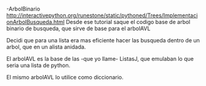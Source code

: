 -ArbolBinario
http://interactivepython.org/runestone/static/pythoned/Trees/ImplementacionArbolBusqueda.html
Desde ese tutorial saque el codigo base de arbol binario de busqueda, que sirve de base para el arbolAVL

Decidi que para una lista era mas eficiente hacer las busqueda dentro de un arbol, que en un alista anidada.

El arbolAVL es la base de las -que yo llame- ListasJ, que emulaban lo que seria una lista de python.

El mismo arbolAVL lo utilice como diccionario.